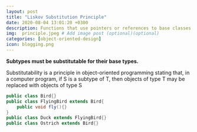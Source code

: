 ```yaml
---
layout: post
title: "Liskov Substitution Principle"
date: 2020-08-04 13:01:20 +0300
description: Functions that use pointers or references to base classes must be able to use objects of derived classes without knowing it. # Add post description (optional)
img:  principle.jpeg # Add image post (optional)(optional)
categories: [object-oriented-design]
icon: blogging.png
---
```

**Subtypes must be substitutable for their base types.**

>
Substitutability is a principle in object-oriented programming stating that, in a computer program, if S is a subtype of T, then objects of type T may be replaced with objects of type S
>

```java
public class Bird{}
public class FlyingBird extends Bird{
    public void fly(){}
}
public class Duck extends FlyingBird{}
public class Ostrich extends Bird{} 
```